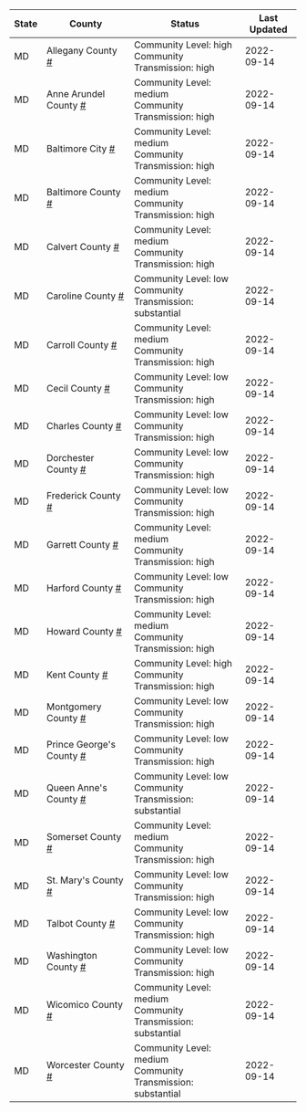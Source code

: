 State | County | Status | Last Updated
--- | --- | --- | --- 
MD | Allegany County <a href="#allegany_county">#</a> | <a name="allegany_county"></a>Community Level: high<br/>Community Transmission: high | 2022-09-14
MD | Anne Arundel County <a href="#anne_arundel_county">#</a> | <a name="anne_arundel_county"></a>Community Level: medium<br/>Community Transmission: high | 2022-09-14
MD | Baltimore City <a href="#baltimore_city">#</a> | <a name="baltimore_city"></a>Community Level: medium<br/>Community Transmission: high | 2022-09-14
MD | Baltimore County <a href="#baltimore_county">#</a> | <a name="baltimore_county"></a>Community Level: medium<br/>Community Transmission: high | 2022-09-14
MD | Calvert County <a href="#calvert_county">#</a> | <a name="calvert_county"></a>Community Level: medium<br/>Community Transmission: high | 2022-09-14
MD | Caroline County <a href="#caroline_county">#</a> | <a name="caroline_county"></a>Community Level: low<br/>Community Transmission: substantial | 2022-09-14
MD | Carroll County <a href="#carroll_county">#</a> | <a name="carroll_county"></a>Community Level: medium<br/>Community Transmission: high | 2022-09-14
MD | Cecil County <a href="#cecil_county">#</a> | <a name="cecil_county"></a>Community Level: low<br/>Community Transmission: high | 2022-09-14
MD | Charles County <a href="#charles_county">#</a> | <a name="charles_county"></a>Community Level: low<br/>Community Transmission: high | 2022-09-14
MD | Dorchester County <a href="#dorchester_county">#</a> | <a name="dorchester_county"></a>Community Level: low<br/>Community Transmission: high | 2022-09-14
MD | Frederick County <a href="#frederick_county">#</a> | <a name="frederick_county"></a>Community Level: low<br/>Community Transmission: high | 2022-09-14
MD | Garrett County <a href="#garrett_county">#</a> | <a name="garrett_county"></a>Community Level: medium<br/>Community Transmission: high | 2022-09-14
MD | Harford County <a href="#harford_county">#</a> | <a name="harford_county"></a>Community Level: low<br/>Community Transmission: high | 2022-09-14
MD | Howard County <a href="#howard_county">#</a> | <a name="howard_county"></a>Community Level: medium<br/>Community Transmission: high | 2022-09-14
MD | Kent County <a href="#kent_county">#</a> | <a name="kent_county"></a>Community Level: high<br/>Community Transmission: high | 2022-09-14
MD | Montgomery County <a href="#montgomery_county">#</a> | <a name="montgomery_county"></a>Community Level: low<br/>Community Transmission: high | 2022-09-14
MD | Prince George's County <a href="#prince_george's_county">#</a> | <a name="prince_george's_county"></a>Community Level: low<br/>Community Transmission: high | 2022-09-14
MD | Queen Anne's County <a href="#queen_anne's_county">#</a> | <a name="queen_anne's_county"></a>Community Level: low<br/>Community Transmission: substantial | 2022-09-14
MD | Somerset County <a href="#somerset_county">#</a> | <a name="somerset_county"></a>Community Level: medium<br/>Community Transmission: high | 2022-09-14
MD | St. Mary's County <a href="#st._mary's_county">#</a> | <a name="st._mary's_county"></a>Community Level: low<br/>Community Transmission: high | 2022-09-14
MD | Talbot County <a href="#talbot_county">#</a> | <a name="talbot_county"></a>Community Level: low<br/>Community Transmission: high | 2022-09-14
MD | Washington County <a href="#washington_county">#</a> | <a name="washington_county"></a>Community Level: low<br/>Community Transmission: high | 2022-09-14
MD | Wicomico County <a href="#wicomico_county">#</a> | <a name="wicomico_county"></a>Community Level: medium<br/>Community Transmission: substantial | 2022-09-14
MD | Worcester County <a href="#worcester_county">#</a> | <a name="worcester_county"></a>Community Level: medium<br/>Community Transmission: substantial | 2022-09-14
